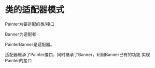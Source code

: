 # 类的适配器模式
Painter为要适配的类/接口

Banner为适配者

PainterBanner是适配器。

适配器继承了Painter接口，同时继承了Banner，利用Banner已有的功能 实现Painter的接口